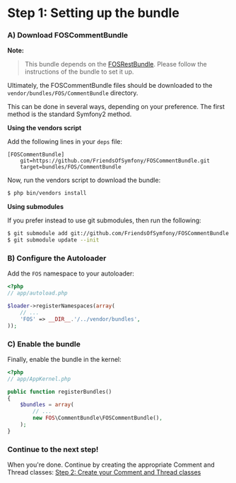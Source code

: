 Step 1: Setting up the bundle
=============================
### A) Download FOSCommentBundle

**Note:**

> This bundle depends on the [FOSRestBundle](https://github.com/FriendsOfSymfony/FOSRestBundle). Please follow the instructions of the bundle to set it up.

Ultimately, the FOSCommentBundle files should be downloaded to the
`vendor/bundles/FOS/CommentBundle` directory.

This can be done in several ways, depending on your preference. The first
method is the standard Symfony2 method.

**Using the vendors script**

Add the following lines in your `deps` file:

```
[FOSCommentBundle]
    git=https://github.com/FriendsOfSymfony/FOSCommentBundle.git
    target=bundles/FOS/CommentBundle
```

Now, run the vendors script to download the bundle:

``` bash
$ php bin/vendors install
```

**Using submodules**

If you prefer instead to use git submodules, then run the following:

``` bash
$ git submodule add git://github.com/FriendsOfSymfony/FOSCommentBundle.git vendor/bundles/FOS/CommentBundle
$ git submodule update --init
```

### B) Configure the Autoloader

Add the `FOS` namespace to your autoloader:

``` php
<?php
// app/autoload.php

$loader->registerNamespaces(array(
    // ...
    'FOS' => __DIR__.'/../vendor/bundles',
));
```

### C) Enable the bundle

Finally, enable the bundle in the kernel:

``` php
<?php
// app/AppKernel.php

public function registerBundles()
{
    $bundles = array(
        // ...
        new FOS\CommentBundle\FOSCommentBundle(),
    );
}
```

### Continue to the next step!
When you're done. Continue by creating the appropriate Comment and Thread classes:
[Step 2: Create your Comment and Thread classes](2-create_your_comment_and_thread_classes.md)
